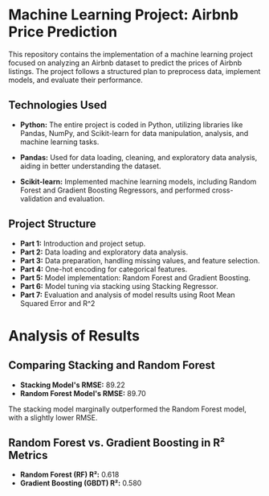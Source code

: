 # Machine Learning Project: Airbnb Price Prediction

This repository contains the implementation of a machine learning project focused on analyzing an Airbnb dataset to predict the prices of Airbnb listings. The project follows a structured plan to preprocess data, implement models, and evaluate their performance.

## Technologies Used

- **Python:** The entire project is coded in Python, utilizing libraries like Pandas, NumPy, and Scikit-learn for data manipulation, analysis, and machine learning tasks.

- **Pandas:** Used for data loading, cleaning, and exploratory data analysis, aiding in better understanding the dataset.

- **Scikit-learn:** Implemented machine learning models, including Random Forest and Gradient Boosting Regressors, and performed cross-validation and evaluation.


## Project Structure

- **Part 1:** Introduction and project setup.
- **Part 2:** Data loading and exploratory data analysis.
- **Part 3:** Data preparation, handling missing values, and feature selection.
- **Part 4:** One-hot encoding for categorical features.
- **Part 5:** Model implementation: Random Forest and Gradient Boosting.
- **Part 6:** Model tuning via stacking using Stacking Regressor.
- **Part 7:** Evaluation and analysis of model results using Root Mean Squared Error and R^2

# Analysis of Results

## Comparing Stacking and Random Forest

- **Stacking Model's RMSE:** 89.22
- **Random Forest Model's RMSE:** 89.70

The stacking model marginally outperformed the Random Forest model, with a slightly lower RMSE.

## Random Forest vs. Gradient Boosting in R² Metrics

- **Random Forest (RF) R²:** 0.618
- **Gradient Boosting (GBDT) R²:** 0.580

